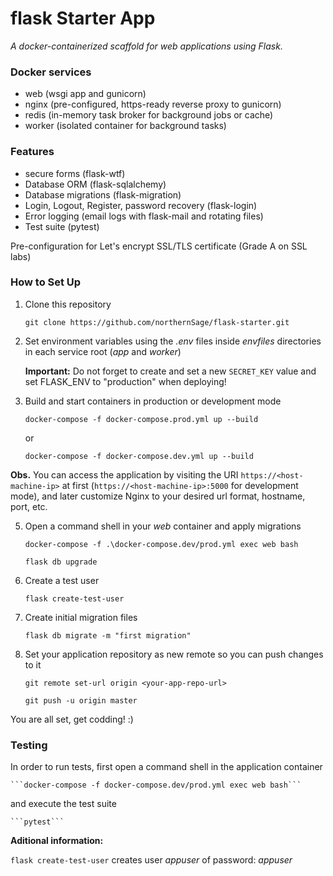 # flask Starter App

*A docker-containerized scaffold for web applications using Flask.*

### Docker services

- web (wsgi app and gunicorn)
- nginx (pre-configured, https-ready reverse proxy to gunicorn)
- redis (in-memory task broker for background jobs or cache)
- worker (isolated container for background tasks)

### Features

- secure forms (flask-wtf)
- Database ORM (flask-sqlalchemy)
- Database migrations (flask-migration)
- Login, Logout, Register, password recovery (flask-login)
- Error logging (email logs with flask-mail and rotating files)
- Test suite (pytest)

Pre-configuration for Let's encrypt SSL/TLS certificate (Grade A on SSL labs)

### How to Set Up

1. Clone this repository

    ```git clone https://github.com/northernSage/flask-starter.git```

2. Set environment variables using the *.env* files inside *envfiles* directories in each service root (*app* and *worker*)
    
    **Important:** Do not forget to create and set a new ```SECRET_KEY``` value and set FLASK_ENV to "production" when deploying!

3. Build and start containers in production or development mode

    ```docker-compose -f docker-compose.prod.yml up --build```

    or

    ```docker-compose -f docker-compose.dev.yml up --build```

**Obs.** You can access the application by visiting the URI ```https://<host-machine-ip>``` at first (```https://<host-machine-ip>:5000``` for development mode), and later customize Nginx to your desired url format, hostname, port, etc.

5. Open a command shell in your *web* container and apply migrations

    ```docker-compose -f .\docker-compose.dev/prod.yml exec web bash```

    ```flask db upgrade```

6. Create a test user

    ```flask create-test-user```

7. Create initial migration files

    ```flask db migrate -m "first migration"```


8. Set your application repository as new remote so you can push changes to it 

    ```git remote set-url origin <your-app-repo-url>```

    ```git push -u origin master```

You are all set, get codding! :)

### Testing

In order to run tests, first open a command shell in the application container

    ```docker-compose -f docker-compose.dev/prod.yml exec web bash```

and execute the test suite 

    ```pytest```

**Aditional information:**

```flask create-test-user``` creates user *appuser* of password: *appuser*
